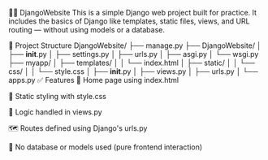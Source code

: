 🧑‍💻 DjangoWebsite
This is a simple Django web project built for practice. It includes the basics of Django like templates, static files, views, and URL routing — without using models or a database.

📁 Project Structure
DjangoWebsite/
├── manage.py
├── DjangoWebsite/
│   ├── __init__.py
│   ├── settings.py
│   ├── urls.py
│   ├── asgi.py
│   └── wsgi.py
├── myapp/
│   ├── templates/
│   │   └── index.html
│   ├── static/
│   │   └── css/
│   │       └── style.css
│   ├── __init__.py
│   ├── views.py
│   ├── urls.py
│   └── apps.py
✅ Features
🧾 Home page using index.html

🎨 Static styling with style.css

🧠 Logic handled in views.py

🗺️ Routes defined using Django's urls.py

🚫 No database or models used (pure frontend interaction)
